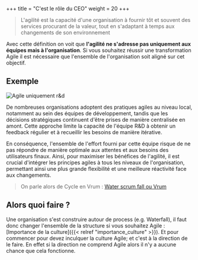 +++
title = "C'est le rôle du CEO"
weight = 20
+++

> L'agilité est la capacité d'une organisation à fournir tôt et souvent des services procurant de la valeur, tout en s'adaptant à temps aux changements de son environnement

Avec cette définition on voit que **l'agilité ne s'adresse pas uniquement aux équipes mais à l'organisation**. Si vous souhaitez réussir une transformation Agile il est nécessaire que l'ensemble de l'organisation soit aligné sur cet objectif.

## Exemple
![Agile uniquement r&d](agileretd.png)

De nombreuses organisations adoptent des pratiques agiles au niveau local, notamment au sein des équipes de développement, tandis que les décisions stratégiques continuent d'être prises de manière centralisée en amont. Cette approche limite la capacité de l'équipe R&D à obtenir un feedback régulier et à recueillir les besoins de manière itérative. 

En conséquence, l'ensemble de l'effort fourni par cette équipe risque de ne pas répondre de manière optimale aux attentes et aux besoins des utilisateurs finaux. Ainsi, pour maximiser les bénéfices de l'agilité, il est crucial d'intégrer les principes agiles à tous les niveaux de l'organisation, permettant ainsi une plus grande flexibilité et une meilleure réactivité face aux changements.

> On parle alors de Cycle en Vrum : [Water scrum fall ou Vrum](https://fr.wikipedia.org/wiki/Scrum_(d%C3%A9veloppement)#Water_scrum_fall_ou_Vrum)

## Alors quoi faire ?
Une organisation s'est construire autour de process (e.g. Waterfall), il faut donc changer l'ensemble de la structure si vous souhaitez Agile : [Importance de la culture]({{< relref "importance_culture" >}}). Et pour commencer pour devez inculquer la culture Agile; et c'est à la direction de le faire. En effet si la direction ne comprend Agile alors il n'y a aucune chance que cela fonctionne.